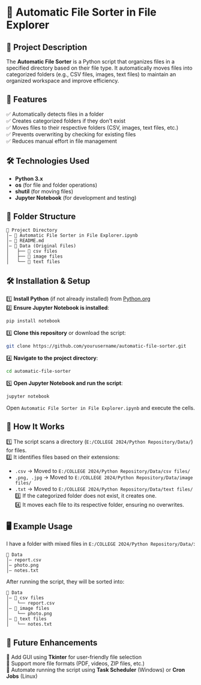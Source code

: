 # 📂 Automatic File Sorter in File Explorer  

## 📝 Project Description  
The **Automatic File Sorter** is a Python script that organizes files in a specified directory based on their file type. It automatically moves files into categorized folders (e.g., CSV files, images, text files) to maintain an organized workspace and improve efficiency.  

## 🚀 Features  
✅ Automatically detects files in a folder  
✅ Creates categorized folders if they don't exist  
✅ Moves files to their respective folders (CSV, images, text files, etc.)  
✅ Prevents overwriting by checking for existing files  
✅ Reduces manual effort in file management  

## 🛠️ Technologies Used  
- **Python 3.x**  
- **os** (for file and folder operations)  
- **shutil** (for moving files)  
- **Jupyter Notebook** (for development and testing)  

## 📂 Folder Structure  
```
📁 Project Directory
│— 💜 Automatic File Sorter in File Explorer.ipynb
│— 💜 README.md
│— 📁 Data (Original Files)
│   ├── 📁 csv files
│   ├── 📁 image files
│   └── 📁 text files
```

## 🛠️ Installation & Setup  
1️⃣ **Install Python** (if not already installed) from [Python.org](https://www.python.org/)  
2️⃣ **Ensure Jupyter Notebook is installed**:  
   ```bash
   pip install notebook
   ```  
3️⃣ **Clone this repository** or download the script:  
   ```bash
   git clone https://github.com/yourusername/automatic-file-sorter.git
   ```  
4️⃣ **Navigate to the project directory**:  
   ```bash
   cd automatic-file-sorter
   ```  
5️⃣ **Open Jupyter Notebook and run the script**:  
   ```bash
   jupyter notebook
   ```  
   Open `Automatic File Sorter in File Explorer.ipynb` and execute the cells.  
   
## 🔄 How It Works  
1️⃣ The script scans a directory (`E:/COLLEGE 2024/Python Repository/Data/`) for files.  
2️⃣ It identifies files based on their extensions:  
   - `.csv` → Moved to `E:/COLLEGE 2024/Python Repository/Data/csv files/`  
   - `.png, .jpg` → Moved to `E:/COLLEGE 2024/Python Repository/Data/image files/`  
   - `.txt` → Moved to `E:/COLLEGE 2024/Python Repository/Data/text files/`  
3️⃣ If the categorized folder does not exist, it creates one.  
4️⃣ It moves each file to its respective folder, ensuring no overwrites.  

## 🖥️ Example Usage  
I have a folder with mixed files in `E:/COLLEGE 2024/Python Repository/Data/`:  
```
📁 Data
│— report.csv
│— photo.png
│— notes.txt
```
After running the script, they will be sorted into:  
```
📁 Data
│— 📁 csv files
│   └── report.csv
│— 📁 image files
│   └── photo.png
│— 📁 text files
│   └── notes.txt
```

## 🚀 Future Enhancements  
🔹 Add GUI using **Tkinter** for user-friendly file selection  
🔹 Support more file formats (PDF, videos, ZIP files, etc.)  
🔹 Automate running the script using **Task Scheduler** (Windows) or **Cron Jobs** (Linux)  
